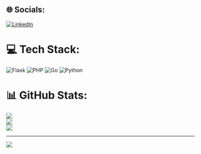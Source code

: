 
## 🌐 Socials:
[![LinkedIn](https://img.shields.io/badge/LinkedIn-%230077B5.svg?logo=linkedin&logoColor=white)](https://linkedin.com/in/https://www.linkedin.com/in/ariel-ziqirullah/) 

# 💻 Tech Stack:
![Flask](https://img.shields.io/badge/flask-%23000.svg?style=for-the-badge&logo=flask&logoColor=white) ![PHP](https://img.shields.io/badge/php-%23777BB4.svg?style=for-the-badge&logo=php&logoColor=white) ![Go](https://img.shields.io/badge/go-%2300ADD8.svg?style=for-the-badge&logo=go&logoColor=white) ![Python](https://img.shields.io/badge/python-3670A0?style=for-the-badge&logo=python&logoColor=ffdd54)
# 📊 GitHub Stats:
![](https://github-readme-stats.vercel.app/api?username=arielziqirullah&theme=dark&hide_border=false&include_all_commits=true&count_private=false)<br/>
![](https://github-readme-streak-stats.herokuapp.com/?user=arielziqirullah&theme=dark&hide_border=false)<br/>
![](https://github-readme-stats.vercel.app/api/top-langs/?username=arielziqirullah&theme=dark&hide_border=false&include_all_commits=true&count_private=false&layout=compact)

---
[![](https://visitcount.itsvg.in/api?id=arielziqirullah&icon=0&color=0)](https://visitcount.itsvg.in)

<!-- Proudly created with GPRM ( https://gprm.itsvg.in ) -->
